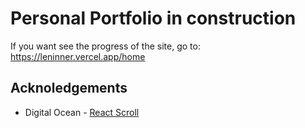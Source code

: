 # Personal Portfolio in construction

If you want see the progress of the site, go to: https://leninner.vercel.app/home

## Acknoledgements

- Digital Ocean - [React Scroll](https://www.digitalocean.com/community/tutorials/how-to-implement-smooth-scrolling-in-react-es)
